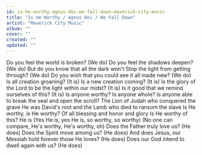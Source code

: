 ```yaml
---
id: is-he-worthy-agnus-dei-we-fall-down-maverick-city-music
title: "Is He Worthy / Agnus Dei / We Fall Down"
artist: "Maverick City Music"
album: ""
cover: ""
created: ""
updated: ""
---
```


Do you feel the world is broken? (We do)
Do you feel the shadows deepen? (We do)
But do you know that all the dark won't
Stop the light from getting through? (We do)
Do you wish that you could see it all made new? (We do)
Is all creation groaning? (It is)
Is a new creation coming? (It is)
Is the glory of the Lord to be the light within our midst? (It is)
Is it good that we remind ourselves of this? (It is)
Is anyone worthy? Is anyone whole?
Is anyone able to break the seal and open the scroll?
The Lion of Judah who conquered the grave
He was David's root and the Lamb who died to ransom the slave
Is He worthy, is He worthy?
Of all blessing and honor and glory
Is He worthy of this?
He is
(Yes He is, yes He is, so worthy, so worthy)
(No one can compare, He's worthy, He's worthy, oh)
Does the Father truly love us? (He does)
Does the Spirit move among us? (He does)
And does Jesus, our Messiah hold forever those He loves? (He does)
Does our God intend to dwell again with us? (He does)